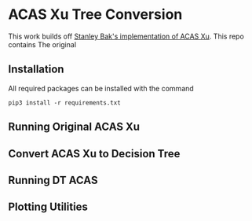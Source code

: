 # ACAS Xu Tree Conversion
This work builds off [Stanley Bak's implementation of ACAS Xu](https://github.com/stanleybak/acasxu_closed_loop_sim/tree/main).  This repo contains The original 

## Installation
All required packages can be installed with the command

```
pip3 install -r requirements.txt
```

## Running Original ACAS Xu

## Convert ACAS Xu to Decision Tree

## Running DT ACAS

## Plotting Utilities
